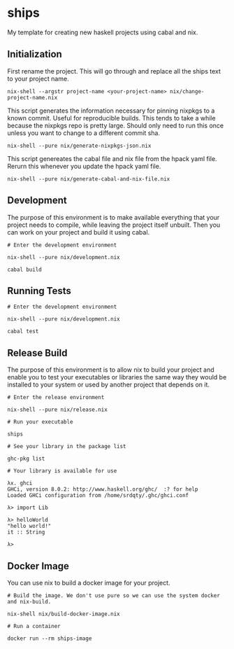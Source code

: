 # ships

My template for creating new haskell projects using cabal and nix.

## Initialization

First rename the project. This will go through and replace all the
ships text to your project name.

```
nix-shell --argstr project-name <your-project-name> nix/change-project-name.nix
```

This script generates the information necessary for pinning nixpkgs to a known
commit. Useful for reproducible builds. This tends to take a while because
the nixpkgs repo is pretty large. Should only need to run this once unless you
want to change to a different commit sha.

```
nix-shell --pure nix/generate-nixpkgs-json.nix
```


This script genereates the cabal file and nix file from the hpack yaml file.
Rerurn this whenever you update the hpack yaml file.

```
nix-shell --pure nix/generate-cabal-and-nix-file.nix
```

## Development

The purpose of this environment is to make available everything that your project
needs to compile, while leaving the project itself unbuilt. Then you can work on
your project and build it using cabal.

```
# Enter the development environment

nix-shell --pure nix/development.nix
```

```
cabal build
```

## Running Tests

```
# Enter the development environment

nix-shell --pure nix/development.nix
```

```
cabal test
```

## Release Build

The purpose of this environment is to allow nix to build your project and enable
you to test your executables or libraries the same way they would be installed
to your system or used by another project that depends on it.

```
# Enter the release environment

nix-shell --pure nix/release.nix
```


```
# Run your executable

ships
```

```
# See your library in the package list

ghc-pkg list
```

```
# Your library is available for use

λx. ghci
GHCi, version 8.0.2: http://www.haskell.org/ghc/  :? for help
Loaded GHCi configuration from /home/srdqty/.ghc/ghci.conf

λ> import Lib

λ> helloWorld
"hello world!"
it :: String

λ>
```

## Docker Image

You can use nix to build a docker image for your project.

```
# Build the image. We don't use pure so we can use the system docker and nix-build.

nix-shell nix/build-docker-image.nix
```

```
# Run a container

docker run --rm ships-image
```
